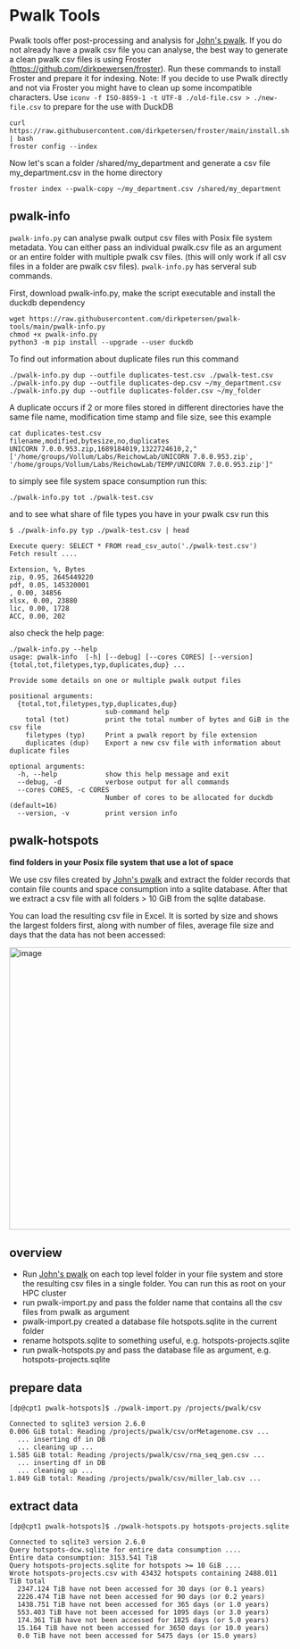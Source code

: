 # Pwalk Tools

Pwalk tools offer post-processing and analysis for [John's pwalk](https://github.com/fizwit/filesystem-reporting-tools). If you do not already have a pwalk csv file you can analyse, the best way to generate a clean pwalk csv files is using Froster (https://github.com/dirkpewersen/froster). Run these commands to install Froster and prepare it for indexing. 
Note: If you decide to use Pwalk directly and not via Froster you might have to clean up some incompatible characters. Use `iconv -f ISO-8859-1 -t UTF-8 ./old-file.csv > ./new-file.csv` to prepare for the use with DuckDB

```
curl https://raw.githubusercontent.com/dirkpetersen/froster/main/install.sh | bash
froster config --index
```

Now let's scan a folder /shared/my_department and generate a csv file my_department.csv in the home directory 

```
froster index --pwalk-copy ~/my_department.csv /shared/my_department
```

## pwalk-info

`pwalk-info.py` can analyse pwalk output csv files with Posix file system metadata. You can either pass an individual pwalk.csv file as an argument or an entire folder with multiple pwalk csv files. (this will only work if all csv files in a folder are pwalk csv files). `pwalk-info.py` has serveral sub commands.

First, download pwalk-info.py, make the script executable and install the duckdb dependency

```
wget https://raw.githubusercontent.com/dirkpetersen/pwalk-tools/main/pwalk-info.py
chmod +x pwalk-info.py
python3 -m pip install --upgrade --user duckdb
```


To find out information about duplicate files run this command 

```
./pwalk-info.py dup --outfile duplicates-test.csv ./pwalk-test.csv
./pwalk-info.py dup --outfile duplicates-dep.csv ~/my_department.csv
./pwalk-info.py dup --outfile duplicates-folder.csv ~/my_folder
```

A duplicate occurs if 2 or more files stored in different directories have the same file name, modification time stamp and file size, see this example

```
cat duplicates-test.csv
filename,modified,bytesize,no,duplicates
UNICORN 7.0.0.953.zip,1689184019,1322724610,2,"['/home/groups/Vollum/Labs/ReichowLab/UNICORN 7.0.0.953.zip', '/home/groups/Vollum/Labs/ReichowLab/TEMP/UNICORN 7.0.0.953.zip']"
```

to simply see file system space consumption run this:

```
./pwalk-info.py tot ./pwalk-test.csv
```

and to see what share of file types you have in your pwalk csv run this

```
$ ./pwalk-info.py typ ./pwalk-test.csv | head

Execute query: SELECT * FROM read_csv_auto('./pwalk-test.csv')
Fetch result ....

Extension, %, Bytes
zip, 0.95, 2645449220
pdf, 0.05, 145320001
, 0.00, 34856
xlsx, 0.00, 23880
lic, 0.00, 1728
ACC, 0.00, 202
```


also check the help page: 

```
./pwalk-info.py --help
usage: pwalk-info  [-h] [--debug] [--cores CORES] [--version] {total,tot,filetypes,typ,duplicates,dup} ...

Provide some details on one or multiple pwalk output files

positional arguments:
  {total,tot,filetypes,typ,duplicates,dup}
                        sub-command help
    total (tot)         print the total number of bytes and GiB in the csv file
    filetypes (typ)     Print a pwalk report by file extension
    duplicates (dup)    Export a new csv file with information about duplicate files

optional arguments:
  -h, --help            show this help message and exit
  --debug, -d           verbose output for all commands
  --cores CORES, -c CORES
                        Number of cores to be allocated for duckdb (default=16)
  --version, -v         print version info
```

## pwalk-hotspots

**find folders in your Posix file system that use a lot of space** 

We use csv files created by [John's pwalk](https://github.com/fizwit/filesystem-reporting-tools) and extract the folder records that contain file counts and space consumption into a sqlite database. After that we extract a csv file with all folders > 10 GiB from the sqlite database. 

You can load the resulting csv file in Excel. It is sorted by size and shows the largest folders first, along with number of files, average file size and days that the data has not been accessed: 

<img width="506" alt="image" src="https://user-images.githubusercontent.com/1427719/202926384-371f35ac-3a90-4d2b-a38a-cf023a9ddd7f.png">


## overview

- Run [John's pwalk](https://github.com/fizwit/filesystem-reporting-tools) on each top level folder in your file system and store the resulting csv files in a single folder. You can run this as root on your HPC cluster 
- run pwalk-import.py and pass the folder name that contains all the csv files from pwalk as argument 
- pwalk-import.py created a database file hotspots.sqlite in the current folder 
- rename hotspots.sqlite to something useful, e.g. hotspots-projects.sqlite
- run pwalk-hotspots.py and pass the database file as argument, e.g. hotspots-projects.sqlite

## prepare data

```
[dp@cpt1 pwalk-hotspots]$ ./pwalk-import.py /projects/pwalk/csv

Connected to sqlite3 version 2.6.0
0.006 GiB total: Reading /projects/pwalk/csv/orMetagenome.csv ...
  ... inserting df in DB
  ... cleaning up ...
1.585 GiB total: Reading /projects/pwalk/csv/rna_seq_gen.csv ...
  ... inserting df in DB
  ... cleaning up ...
1.849 GiB total: Reading /projects/pwalk/csv/miller_lab.csv ...  
```

## extract data

```
[dp@cpt1 pwalk-hotspots]$ ./pwalk-hotspots.py hotspots-projects.sqlite

Connected to sqlite3 version 2.6.0
Query hotspots-dcw.sqlite for entire data consumption ....
Entire data consumption: 3153.541 TiB
Query hotspots-projects.sqlite for hotspots >= 10 GiB ....
Wrote hotspots-projects.csv with 43432 hotspots containing 2488.011 TiB total
  2347.124 TiB have not been accessed for 30 days (or 0.1 years)
  2226.474 TiB have not been accessed for 90 days (or 0.2 years)
  1438.751 TiB have not been accessed for 365 days (or 1.0 years)
  553.403 TiB have not been accessed for 1095 days (or 3.0 years)
  174.361 TiB have not been accessed for 1825 days (or 5.0 years)
  15.164 TiB have not been accessed for 3650 days (or 10.0 years)
  0.0 TiB have not been accessed for 5475 days (or 15.0 years)
```

